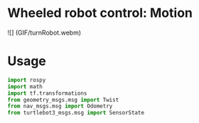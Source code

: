 # Wheeled robot control: Motion
![] (GIF/turnRobot.webm)

# Usage
``` python
import rospy
import math
import tf.transformations
from geometry_msgs.msg import Twist
from nav_msgs.msg import Odometry
from turtlebot3_msgs.msg import SensorState
```

